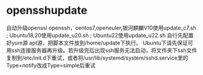 # opensshupdate

自动升级openssl openssh，centos7,openeuler,银河麒麟V10使用update_c7.sh ; Ubuntu18,20使用update_u20.sh ; Ubuntu22使用update_u22.sh 自行先配置好yum源 apt源，把脚本文件放到/home/update下执行。 Ubuntu下请先保证可用ssh连接服务器再升级。若升级完后出现ssh服务无法启动，将文件夹下ssh文件复制到/etc/init.d下重试，或者将/usr/lib/systemd/system/sshd.service里的Type=notify改成Type=simple后重试
